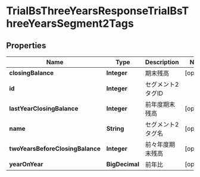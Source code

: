 

# TrialBsThreeYearsResponseTrialBsThreeYearsSegment2Tags


## Properties

| Name | Type | Description | Notes |
|------------ | ------------- | ------------- | -------------|
|**closingBalance** | **Integer** | 期末残高 |  [optional] |
|**id** | **Integer** | セグメント2タグID |  |
|**lastYearClosingBalance** | **Integer** | 前年度期末残高 |  [optional] |
|**name** | **String** | セグメント2タグ名 |  [optional] |
|**twoYearsBeforeClosingBalance** | **Integer** | 前々年度期末残高 |  [optional] |
|**yearOnYear** | **BigDecimal** | 前年比 |  [optional] |



